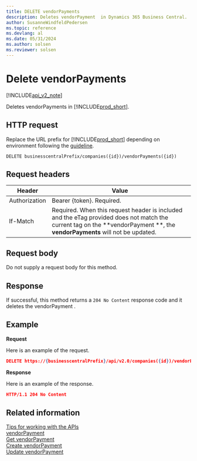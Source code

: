 ```yaml
---
title: DELETE vendorPayments  
description: Deletes vendorPayment  in Dynamics 365 Business Central.
author: SusanneWindfeldPedersen
ms.topic: reference
ms.devlang: al
ms.date: 05/31/2024
ms.author: solsen
ms.reviewer: solsen
---
```


# Delete vendorPayments

[!INCLUDE[api_v2_note](../../../includes/api_v2_note.md)]

Deletes vendorPayments in [!INCLUDE[prod_short](../../../includes/prod_short.md)].

## HTTP request
Replace the URL prefix for [!INCLUDE[prod_short](../../../includes/prod_short.md)] depending on environment following the [guideline](../../v2.0/endpoints-apis-for-dynamics.md).
```
DELETE businesscentralPrefix/companies({id})/vendorPayments({id})
```

## Request headers

|Header         |Value                     |
|---------------|--------------------------|
|Authorization  |Bearer {token}. Required. |
|If-Match       |Required. When this request header is included and the eTag provided does not match the current tag on the **vendorPayment **, the **vendorPayments** will not be updated. |

## Request body
Do not supply a request body for this method.

## Response
If successful, this method returns a ```204 No Content``` response code and it deletes the vendorPayment .

## Example

**Request**

Here is an example of the request.

```json
DELETE https://{businesscentralPrefix}/api/v2.0/companies({id})/vendorPayments({id})
```

**Response** 

Here is an example of the response. 

```json
HTTP/1.1 204 No Content
```

## Related information
[Tips for working with the APIs](../../../developer/devenv-connect-apps-tips.md)  
[vendorPayment](../resources/dynamics_vendorPayment.md)  
[Get vendorPayment](dynamics_vendorPayment_Get.md)   
[Create vendorPayment](dynamics_vendorPayment_Create.md)   
[Update vendorPayment](dynamics_vendorPayment_Update.md)   

